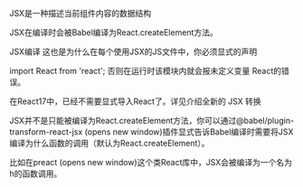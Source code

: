 JSX是一种描述当前组件内容的数据结构

JSX在编译时会被Babel编译为React.createElement方法。

JSX编译 这也是为什么在每个使用JSX的JS文件中，你必须显式的声明

import React from 'react';
否则在运行时该模块内就会报未定义变量 React的错误。

在React17中，已经不需要显式导入React了。详见介绍全新的 JSX 转换

JSX并不是只能被编译为React.createElement方法，你可以通过@babel/plugin-transform-react-jsx (opens new window)插件显式告诉Babel编译时需要将JSX编译为什么函数的调用（默认为React.createElement）。

比如在preact (opens new window)这个类React库中，JSX会被编译为一个名为h的函数调用。